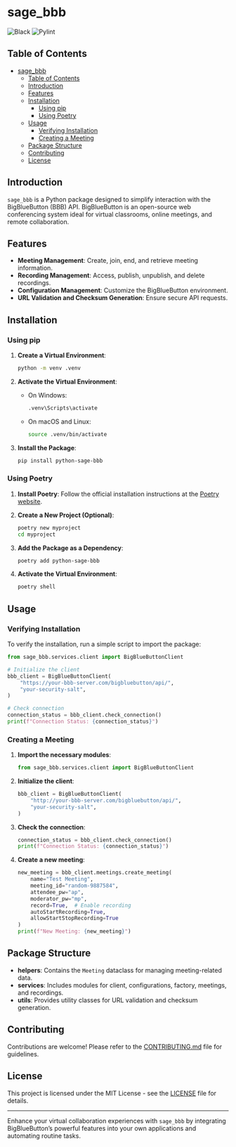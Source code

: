 # sage_bbb
![Black](https://img.shields.io/badge/code%20style-black-000000.svg)
![Pylint](https://img.shields.io/badge/pylint-9-brightgreen)

## Table of Contents
- [sage\_bbb](#sage_bbb)
  - [Table of Contents](#table-of-contents)
  - [Introduction](#introduction)
  - [Features](#features)
  - [Installation](#installation)
    - [Using pip](#using-pip)
    - [Using Poetry](#using-poetry)
  - [Usage](#usage)
    - [Verifying Installation](#verifying-installation)
    - [Creating a Meeting](#creating-a-meeting)
  - [Package Structure](#package-structure)
  - [Contributing](#contributing)
  - [License](#license)

## Introduction
`sage_bbb` is a Python package designed to simplify interaction with the BigBlueButton (BBB) API. BigBlueButton is an open-source web conferencing system ideal for virtual classrooms, online meetings, and remote collaboration.

## Features
- **Meeting Management**: Create, join, end, and retrieve meeting information.
- **Recording Management**: Access, publish, unpublish, and delete recordings.
- **Configuration Management**: Customize the BigBlueButton environment.
- **URL Validation and Checksum Generation**: Ensure secure API requests.

## Installation

### Using pip

1. **Create a Virtual Environment**:
    ```bash
    python -m venv .venv
    ```

2. **Activate the Virtual Environment**:
    - On Windows:
        ```bash
        .venv\Scripts\activate
        ```
    - On macOS and Linux:
        ```bash
        source .venv/bin/activate
        ```

3. **Install the Package**:
    ```bash
    pip install python-sage-bbb
    ```

### Using Poetry

1. **Install Poetry**: Follow the official installation instructions at the [Poetry website](https://python-poetry.org/docs/#installation).

2. **Create a New Project (Optional)**:
    ```bash
    poetry new myproject
    cd myproject
    ```

3. **Add the Package as a Dependency**:
    ```bash
    poetry add python-sage-bbb
    ```

4. **Activate the Virtual Environment**:
    ```bash
    poetry shell
    ```

## Usage

### Verifying Installation

To verify the installation, run a simple script to import the package:

```python
from sage_bbb.services.client import BigBlueButtonClient

# Initialize the client
bbb_client = BigBlueButtonClient(
    "https://your-bbb-server.com/bigbluebutton/api/",
    "your-security-salt",
)

# Check connection
connection_status = bbb_client.check_connection()
print(f"Connection Status: {connection_status}")
```

### Creating a Meeting

1. **Import the necessary modules**:
    ```python
    from sage_bbb.services.client import BigBlueButtonClient
    ```

2. **Initialize the client**:
    ```python
    bbb_client = BigBlueButtonClient(
        "http://your-bbb-server.com/bigbluebutton/api/",
        "your-security-salt",
    )
    ```

3. **Check the connection**:
    ```python
    connection_status = bbb_client.check_connection()
    print(f"Connection Status: {connection_status}")
    ```

4. **Create a new meeting**:
    ```python
    new_meeting = bbb_client.meetings.create_meeting(
        name="Test Meeting",
        meeting_id="random-9887584",
        attendee_pw="ap",
        moderator_pw="mp",
        record=True,  # Enable recording
        autoStartRecording=True,
        allowStartStopRecording=True
    )
    print(f"New Meeting: {new_meeting}")
    ```

## Package Structure

- **helpers**: Contains the `Meeting` dataclass for managing meeting-related data.
- **services**: Includes modules for client, configurations, factory, meetings, and recordings.
- **utils**: Provides utility classes for URL validation and checksum generation.

## Contributing

Contributions are welcome! Please refer to the [CONTRIBUTING.md](CONTRIBUTING.md) file for guidelines.

## License

This project is licensed under the MIT License - see the [LICENSE](LICENSE) file for details.

---

Enhance your virtual collaboration experiences with `sage_bbb` by integrating BigBlueButton’s powerful features into your own applications and automating routine tasks.